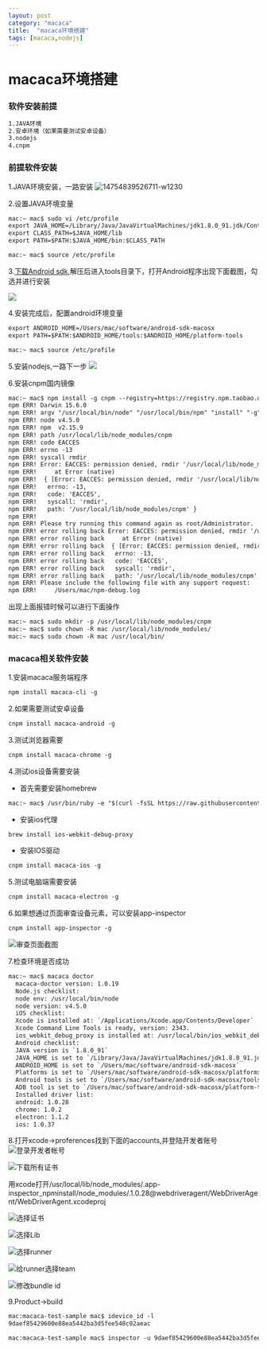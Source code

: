 ```yaml
---
layout: post
category: "macaca"
title:  "macaca环境搭建"
tags: [macaca,nodejs]
---
```


# macaca环境搭建

###  软件安装前提
```xml
1.JAVA环境
2.安卓环境（如果需要测试安卓设备）
3.nodejs   
4.cnpm
```

###  前提软件安装

1.JAVA环境安装，一路安装
![14754839526711-w1230](../assets/14754839526711.jpg)

2.设置JAVA环境变量

```xml
mac:~ mac$ sudo vi /etc/profile 
export JAVA_HOME=/Library/Java/JavaVirtualMachines/jdk1.8.0_91.jdk/Contents/Home
export CLASS_PATH=$JAVA_HOME/lib
export PATH=$PATH:$JAVA_HOME/bin:$CLASS_PATH

mac:~ mac$ source /etc/profile 
```
3.[下载Android sdk](https://dl.google.com/android/android-sdk_r24.4.1-macosx.zip),解压后进入tools目录下，打开Android程序出现下面截图，勾选并进行安装

![](../assets/14754873177417.jpg)

4.安装完成后，配置android环境变量
```xml
export ANDROID_HOME=/Users/mac/software/android-sdk-macosx
export PATH=$PATH:$ANDROID_HOME/tools:$ANDROID_HOME/platform-tools

mac:~ mac$ source /etc/profile 
```
5.安装nodejs,一路下一步
![](../assets/14754875638447.jpg)

6.安装cnpm国内镜像
```xml
mac:~ mac$ npm install -g cnpm --registry=https://registry.npm.taobao.org
npm ERR! Darwin 15.6.0
npm ERR! argv "/usr/local/bin/node" "/usr/local/bin/npm" "install" "-g" "cnpm" "--registry=https://registry.npm.taobao.org"
npm ERR! node v4.5.0
npm ERR! npm  v2.15.9
npm ERR! path /usr/local/lib/node_modules/cnpm
npm ERR! code EACCES
npm ERR! errno -13
npm ERR! syscall rmdir
npm ERR! Error: EACCES: permission denied, rmdir '/usr/local/lib/node_modules/cnpm'
npm ERR!     at Error (native)
npm ERR!  { [Error: EACCES: permission denied, rmdir '/usr/local/lib/node_modules/cnpm']
npm ERR!   errno: -13,
npm ERR!   code: 'EACCES',
npm ERR!   syscall: 'rmdir',
npm ERR!   path: '/usr/local/lib/node_modules/cnpm' }
npm ERR! 
npm ERR! Please try running this command again as root/Administrator.
npm ERR! error rolling back Error: EACCES: permission denied, rmdir '/usr/local/lib/node_modules/cnpm'
npm ERR! error rolling back     at Error (native)
npm ERR! error rolling back  { [Error: EACCES: permission denied, rmdir '/usr/local/lib/node_modules/cnpm']
npm ERR! error rolling back   errno: -13,
npm ERR! error rolling back   code: 'EACCES',
npm ERR! error rolling back   syscall: 'rmdir',
npm ERR! error rolling back   path: '/usr/local/lib/node_modules/cnpm' }
npm ERR! Please include the following file with any support request:
npm ERR!     /Users/mac/npm-debug.log

```
出现上面报错时候可以进行下面操作
```xml
mac:~ mac$ sudo mkdir -p /usr/local/lib/node_modules/cnpm
mac:~ mac$ sudo chown -R mac /usr/local/lib/node_modules/
mac:~ mac$ sudo chown -R mac /usr/local/bin/
```
### macaca相关软件安装
1.安装macaca服务端程序

```xml
npm install macaca-cli -g
```
2.如果需要测试安卓设备
```xml
cnpm install macaca-android -g
```
3.测试浏览器需要
```xml
cnpm install macaca-chrome -g
```
4.测试ios设备需要安装
* 首先需要安装homebrew
```xml
mac:~ mac$ /usr/bin/ruby -e "$(curl -fsSL https://raw.githubusercontent.com/Homebrew/install/master/install)"
```
* 安装ios代理
```xml
brew install ios-webkit-debug-proxy
```
* 安装IOS驱动
```xml
cnpm install macaca-ios -g
```
5.测试电脑端需要安装
```xml
cnpm install macaca-electron -g
```
6.如果想通过页面审查设备元素，可以安装app-inspector
```xml
cnpm install app-inspector -g
```
![审查页面截图](../assets/14754890192127.jpg)

7.检查环境是否成功
```xml
mac:~ mac$ macaca doctor
  macaca-doctor version: 1.0.19
  Node.js checklist:
  node env: /usr/local/bin/node
  node version: v4.5.0
  iOS checklist:
  Xcode is installed at: `/Applications/Xcode.app/Contents/Developer`
  Xcode Command Line Tools is ready, version: 2343.
  ios_webkit_debug_proxy is installed at: /usr/local/bin/ios_webkit_debug_proxy
  Android checklist:
  JAVA version is `1.8.0_91`
  JAVA_HOME is set to `/Library/Java/JavaVirtualMachines/jdk1.8.0_91.jdk/Contents/Home`
  ANDROID_HOME is set to `/Users/mac/software/android-sdk-macosx`
  Platforms is set to `/Users/mac/software/android-sdk-macosx/platforms/android-24`
  Android tools is set to `/Users/mac/software/android-sdk-macosx/tools/android`
  ADB tool is set to `/Users/mac/software/android-sdk-macosx/platform-tools/adb`
  Installed driver list:
  android: 1.0.28
  chrome: 1.0.2
  electron: 1.1.2
  ios: 1.0.37
```
8.打开xcode->proferences找到下面的accounts,并登陆开发者账号
![登录开发者帐号](../assets/14755022998321.jpg)

![下载所有证书](../assets/14755023121490.jpg)


用xcode打开/usr/local/lib/node_modules/.app-inspector_npminstall/node_modules/.1.0.28@webdriveragent/WebDriverAgent/WebDriverAgent.xcodeproj

![选择证书](../assets/14755023314919.jpg)

![选择Lib](../assets/14755023396800.jpg)

![选择runner](../assets/14755023488113.jpg)


![给runner选择team](../assets/14755023582886.jpg)

![修改bundle id](../assets/14755023656775.jpg)

9.Product->build

```xml
mac:macaca-test-sample mac$ idevice_id -l
9daef85429600e88ea5442ba3d5fee548c02aeac
```

```xml
mac:macaca-test-sample mac$ inspector -u 9daef85429600e88ea5442ba3d5fee548c02aeac --verbose

```



